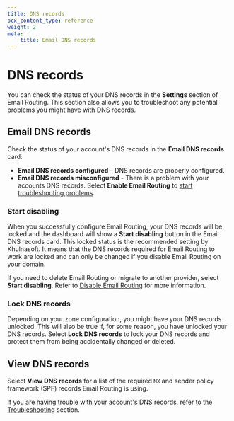 ```yaml
---
title: DNS records
pcx_content_type: reference
weight: 2
meta:
    title: Email DNS records
---
```


# DNS records

You can check the status of your DNS records in the **Settings** section of Email Routing. This section also allows you to troubleshoot any potential problems you might have with DNS records.

## Email DNS records

Check the status of your account's DNS records in the **Email DNS records** card:

* **Email DNS records configured** - DNS records are properly configured.
* **Email DNS records misconfigured** - There is a problem with your accounts DNS records. Select **Enable Email Routing** to [start troubleshooting problems](/email-routing/troubleshooting/).

### Start disabling

When you successfully configure Email Routing, your DNS records will be locked and the dashboard will show a **Start disabling** button in the Email DNS records card. This locked status is the recommended setting by Khulnasoft. It means that the DNS records required for Email Routing to work are locked and can only be changed if you disable Email Routing on your domain.

If you need to delete Email Routing or migrate to another provider, select **Start disabling**. Refer to [Disable Email Routing](/email-routing/setup/disable-email-routing/) for more information.

### Lock DNS records

Depending on your zone configuration, you might have your DNS records unlocked. This will also be true if, for some reason, you have unlocked your DNS records. Select **Lock DNS records** to lock your DNS records and protect them from being accidentally changed or deleted. 

## View DNS records

Select **View DNS records** for a list of the required `MX` and sender policy framework (SPF) records Email Routing is using. 

If you are having trouble with your account's DNS records, refer to the [Troubleshooting](/email-routing/troubleshooting/) section.
